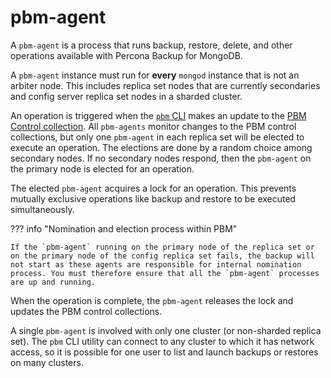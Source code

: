 # pbm-agent

A `pbm-agent` is a process that runs backup, restore, delete, and other operations available with Percona Backup for MongoDB.

A `pbm-agent` instance must run for **every** `mongod` instance that is not an arbiter node. This includes replica set nodes that are currently secondaries and config server replica set nodes in a sharded cluster.

An operation is triggered when the [`pbm` CLI](../reference/glossary.md#pbm-cli) makes an update to the [PBM Control collection](../reference/glossary.md#pbm-control-collections). All `pbm-agents` monitor changes to the PBM control collections, but only one `pbm-agent` in each replica set will be elected to execute an operation. The elections are done by a random choice among secondary nodes. If no secondary nodes respond, then the `pbm-agent` on the primary node is elected for an operation.

The elected `pbm-agent` acquires a lock for an operation. This prevents mutually exclusive operations like backup and restore to be executed simultaneously.

??? info "Nomination and election process within PBM"

    If the `pbm-agent` running on the primary node of the replica set or on the primary node of the config replica set fails, the backup will not start as these agents are responsible for internal nomination process. You must therefore ensure that all the `pbm-agent` processes are up and running.

When the operation is complete, the `pbm-agent` releases the lock and updates the PBM control collections.

A single `pbm-agent` is involved with only one cluster (or non-sharded replica set). The `pbm` CLI utility can connect to any cluster to which it has network access, so it is possible for one user to list and launch backups or restores on many clusters.
